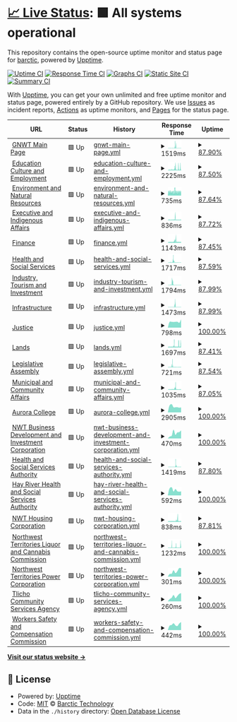 # [📈 Live Status](https://barctic.github.io/gnwt-monitor): <!--live status--> **🟩 All systems operational**

This repository contains the open-source uptime monitor and status page for [barctic](https://barctic.com), powered by [Upptime](https://github.com/upptime/upptime).

[![Uptime CI](https://github.com/barctic/gnwt-monitor/workflows/Uptime%20CI/badge.svg)](https://github.com/barctic/gnwt-monitor/actions?query=workflow%3A%22Uptime+CI%22)
[![Response Time CI](https://github.com/barctic/gnwt-monitor/workflows/Response%20Time%20CI/badge.svg)](https://github.com/barctic/gnwt-monitor/actions?query=workflow%3A%22Response+Time+CI%22)
[![Graphs CI](https://github.com/barctic/gnwt-monitor/workflows/Graphs%20CI/badge.svg)](https://github.com/barctic/gnwt-monitor/actions?query=workflow%3A%22Graphs+CI%22)
[![Static Site CI](https://github.com/barctic/gnwt-monitor/workflows/Static%20Site%20CI/badge.svg)](https://github.com/barctic/gnwt-monitor/actions?query=workflow%3A%22Static+Site+CI%22)
[![Summary CI](https://github.com/barctic/gnwt-monitor/workflows/Summary%20CI/badge.svg)](https://github.com/barctic/gnwt-monitor/actions?query=workflow%3A%22Summary+CI%22)

With [Upptime](https://upptime.js.org), you can get your own unlimited and free uptime monitor and status page, powered entirely by a GitHub repository. We use [Issues](https://github.com/barctic/gnwt-monitor/issues) as incident reports, [Actions](https://github.com/barctic/gnwt-monitor/actions) as uptime monitors, and [Pages](https://barctic.github.io/gnwt-monitor) for the status page.

<!--start: status pages-->
<!-- This summary is generated by Upptime (https://github.com/upptime/upptime) -->
<!-- Do not edit this manually, your changes will be overwritten -->
<!-- prettier-ignore -->
| URL | Status | History | Response Time | Uptime |
| --- | ------ | ------- | ------------- | ------ |
| <img alt="" src="https://icons.duckduckgo.com/ip3/www.gov.nt.ca.ico" height="13"> [GNWT Main Page](https://www.gov.nt.ca) | 🟩 Up | [gnwt-main-page.yml](https://github.com/Barctic/gnwt-monitor/commits/HEAD/history/gnwt-main-page.yml) | <details><summary><img alt="Response time graph" src="./graphs/gnwt-main-page/response-time-week.png" height="20"> 1519ms</summary><br><a href="https://Barctic.github.io/gnwt-monitor/history/gnwt-main-page"><img alt="Response time 1197" src="https://img.shields.io/endpoint?url=https%3A%2F%2Fraw.githubusercontent.com%2FBarctic%2Fgnwt-monitor%2FHEAD%2Fapi%2Fgnwt-main-page%2Fresponse-time.json"></a><br><a href="https://Barctic.github.io/gnwt-monitor/history/gnwt-main-page"><img alt="24-hour response time 574" src="https://img.shields.io/endpoint?url=https%3A%2F%2Fraw.githubusercontent.com%2FBarctic%2Fgnwt-monitor%2FHEAD%2Fapi%2Fgnwt-main-page%2Fresponse-time-day.json"></a><br><a href="https://Barctic.github.io/gnwt-monitor/history/gnwt-main-page"><img alt="7-day response time 1519" src="https://img.shields.io/endpoint?url=https%3A%2F%2Fraw.githubusercontent.com%2FBarctic%2Fgnwt-monitor%2FHEAD%2Fapi%2Fgnwt-main-page%2Fresponse-time-week.json"></a><br><a href="https://Barctic.github.io/gnwt-monitor/history/gnwt-main-page"><img alt="30-day response time 647" src="https://img.shields.io/endpoint?url=https%3A%2F%2Fraw.githubusercontent.com%2FBarctic%2Fgnwt-monitor%2FHEAD%2Fapi%2Fgnwt-main-page%2Fresponse-time-month.json"></a><br><a href="https://Barctic.github.io/gnwt-monitor/history/gnwt-main-page"><img alt="1-year response time 1184" src="https://img.shields.io/endpoint?url=https%3A%2F%2Fraw.githubusercontent.com%2FBarctic%2Fgnwt-monitor%2FHEAD%2Fapi%2Fgnwt-main-page%2Fresponse-time-year.json"></a></details> | <details><summary><a href="https://Barctic.github.io/gnwt-monitor/history/gnwt-main-page">87.90%</a></summary><a href="https://Barctic.github.io/gnwt-monitor/history/gnwt-main-page"><img alt="All-time uptime 98.80%" src="https://img.shields.io/endpoint?url=https%3A%2F%2Fraw.githubusercontent.com%2FBarctic%2Fgnwt-monitor%2FHEAD%2Fapi%2Fgnwt-main-page%2Fuptime.json"></a><br><a href="https://Barctic.github.io/gnwt-monitor/history/gnwt-main-page"><img alt="24-hour uptime 100.00%" src="https://img.shields.io/endpoint?url=https%3A%2F%2Fraw.githubusercontent.com%2FBarctic%2Fgnwt-monitor%2FHEAD%2Fapi%2Fgnwt-main-page%2Fuptime-day.json"></a><br><a href="https://Barctic.github.io/gnwt-monitor/history/gnwt-main-page"><img alt="7-day uptime 87.90%" src="https://img.shields.io/endpoint?url=https%3A%2F%2Fraw.githubusercontent.com%2FBarctic%2Fgnwt-monitor%2FHEAD%2Fapi%2Fgnwt-main-page%2Fuptime-week.json"></a><br><a href="https://Barctic.github.io/gnwt-monitor/history/gnwt-main-page"><img alt="30-day uptime 96.68%" src="https://img.shields.io/endpoint?url=https%3A%2F%2Fraw.githubusercontent.com%2FBarctic%2Fgnwt-monitor%2FHEAD%2Fapi%2Fgnwt-main-page%2Fuptime-month.json"></a><br><a href="https://Barctic.github.io/gnwt-monitor/history/gnwt-main-page"><img alt="1-year uptime 97.60%" src="https://img.shields.io/endpoint?url=https%3A%2F%2Fraw.githubusercontent.com%2FBarctic%2Fgnwt-monitor%2FHEAD%2Fapi%2Fgnwt-main-page%2Fuptime-year.json"></a></details>
| <img alt="" src="https://icons.duckduckgo.com/ip3/www.ece.gov.nt.ca.ico" height="13"> [Education Culture and Employment](https://www.ece.gov.nt.ca) | 🟩 Up | [education-culture-and-employment.yml](https://github.com/Barctic/gnwt-monitor/commits/HEAD/history/education-culture-and-employment.yml) | <details><summary><img alt="Response time graph" src="./graphs/education-culture-and-employment/response-time-week.png" height="20"> 2225ms</summary><br><a href="https://Barctic.github.io/gnwt-monitor/history/education-culture-and-employment"><img alt="Response time 1334" src="https://img.shields.io/endpoint?url=https%3A%2F%2Fraw.githubusercontent.com%2FBarctic%2Fgnwt-monitor%2FHEAD%2Fapi%2Feducation-culture-and-employment%2Fresponse-time.json"></a><br><a href="https://Barctic.github.io/gnwt-monitor/history/education-culture-and-employment"><img alt="24-hour response time 4172" src="https://img.shields.io/endpoint?url=https%3A%2F%2Fraw.githubusercontent.com%2FBarctic%2Fgnwt-monitor%2FHEAD%2Fapi%2Feducation-culture-and-employment%2Fresponse-time-day.json"></a><br><a href="https://Barctic.github.io/gnwt-monitor/history/education-culture-and-employment"><img alt="7-day response time 2225" src="https://img.shields.io/endpoint?url=https%3A%2F%2Fraw.githubusercontent.com%2FBarctic%2Fgnwt-monitor%2FHEAD%2Fapi%2Feducation-culture-and-employment%2Fresponse-time-week.json"></a><br><a href="https://Barctic.github.io/gnwt-monitor/history/education-culture-and-employment"><img alt="30-day response time 910" src="https://img.shields.io/endpoint?url=https%3A%2F%2Fraw.githubusercontent.com%2FBarctic%2Fgnwt-monitor%2FHEAD%2Fapi%2Feducation-culture-and-employment%2Fresponse-time-month.json"></a><br><a href="https://Barctic.github.io/gnwt-monitor/history/education-culture-and-employment"><img alt="1-year response time 1277" src="https://img.shields.io/endpoint?url=https%3A%2F%2Fraw.githubusercontent.com%2FBarctic%2Fgnwt-monitor%2FHEAD%2Fapi%2Feducation-culture-and-employment%2Fresponse-time-year.json"></a></details> | <details><summary><a href="https://Barctic.github.io/gnwt-monitor/history/education-culture-and-employment">87.50%</a></summary><a href="https://Barctic.github.io/gnwt-monitor/history/education-culture-and-employment"><img alt="All-time uptime 99.43%" src="https://img.shields.io/endpoint?url=https%3A%2F%2Fraw.githubusercontent.com%2FBarctic%2Fgnwt-monitor%2FHEAD%2Fapi%2Feducation-culture-and-employment%2Fuptime.json"></a><br><a href="https://Barctic.github.io/gnwt-monitor/history/education-culture-and-employment"><img alt="24-hour uptime 100.00%" src="https://img.shields.io/endpoint?url=https%3A%2F%2Fraw.githubusercontent.com%2FBarctic%2Fgnwt-monitor%2FHEAD%2Fapi%2Feducation-culture-and-employment%2Fuptime-day.json"></a><br><a href="https://Barctic.github.io/gnwt-monitor/history/education-culture-and-employment"><img alt="7-day uptime 87.50%" src="https://img.shields.io/endpoint?url=https%3A%2F%2Fraw.githubusercontent.com%2FBarctic%2Fgnwt-monitor%2FHEAD%2Fapi%2Feducation-culture-and-employment%2Fuptime-week.json"></a><br><a href="https://Barctic.github.io/gnwt-monitor/history/education-culture-and-employment"><img alt="30-day uptime 96.48%" src="https://img.shields.io/endpoint?url=https%3A%2F%2Fraw.githubusercontent.com%2FBarctic%2Fgnwt-monitor%2FHEAD%2Fapi%2Feducation-culture-and-employment%2Fuptime-month.json"></a><br><a href="https://Barctic.github.io/gnwt-monitor/history/education-culture-and-employment"><img alt="1-year uptime 98.85%" src="https://img.shields.io/endpoint?url=https%3A%2F%2Fraw.githubusercontent.com%2FBarctic%2Fgnwt-monitor%2FHEAD%2Fapi%2Feducation-culture-and-employment%2Fuptime-year.json"></a></details>
| <img alt="" src="https://icons.duckduckgo.com/ip3/www.enr.gov.nt.ca.ico" height="13"> [Environment and Natural Resources](https://www.enr.gov.nt.ca) | 🟩 Up | [environment-and-natural-resources.yml](https://github.com/Barctic/gnwt-monitor/commits/HEAD/history/environment-and-natural-resources.yml) | <details><summary><img alt="Response time graph" src="./graphs/environment-and-natural-resources/response-time-week.png" height="20"> 735ms</summary><br><a href="https://Barctic.github.io/gnwt-monitor/history/environment-and-natural-resources"><img alt="Response time 1157" src="https://img.shields.io/endpoint?url=https%3A%2F%2Fraw.githubusercontent.com%2FBarctic%2Fgnwt-monitor%2FHEAD%2Fapi%2Fenvironment-and-natural-resources%2Fresponse-time.json"></a><br><a href="https://Barctic.github.io/gnwt-monitor/history/environment-and-natural-resources"><img alt="24-hour response time 684" src="https://img.shields.io/endpoint?url=https%3A%2F%2Fraw.githubusercontent.com%2FBarctic%2Fgnwt-monitor%2FHEAD%2Fapi%2Fenvironment-and-natural-resources%2Fresponse-time-day.json"></a><br><a href="https://Barctic.github.io/gnwt-monitor/history/environment-and-natural-resources"><img alt="7-day response time 735" src="https://img.shields.io/endpoint?url=https%3A%2F%2Fraw.githubusercontent.com%2FBarctic%2Fgnwt-monitor%2FHEAD%2Fapi%2Fenvironment-and-natural-resources%2Fresponse-time-week.json"></a><br><a href="https://Barctic.github.io/gnwt-monitor/history/environment-and-natural-resources"><img alt="30-day response time 702" src="https://img.shields.io/endpoint?url=https%3A%2F%2Fraw.githubusercontent.com%2FBarctic%2Fgnwt-monitor%2FHEAD%2Fapi%2Fenvironment-and-natural-resources%2Fresponse-time-month.json"></a><br><a href="https://Barctic.github.io/gnwt-monitor/history/environment-and-natural-resources"><img alt="1-year response time 1130" src="https://img.shields.io/endpoint?url=https%3A%2F%2Fraw.githubusercontent.com%2FBarctic%2Fgnwt-monitor%2FHEAD%2Fapi%2Fenvironment-and-natural-resources%2Fresponse-time-year.json"></a></details> | <details><summary><a href="https://Barctic.github.io/gnwt-monitor/history/environment-and-natural-resources">87.64%</a></summary><a href="https://Barctic.github.io/gnwt-monitor/history/environment-and-natural-resources"><img alt="All-time uptime 98.85%" src="https://img.shields.io/endpoint?url=https%3A%2F%2Fraw.githubusercontent.com%2FBarctic%2Fgnwt-monitor%2FHEAD%2Fapi%2Fenvironment-and-natural-resources%2Fuptime.json"></a><br><a href="https://Barctic.github.io/gnwt-monitor/history/environment-and-natural-resources"><img alt="24-hour uptime 100.00%" src="https://img.shields.io/endpoint?url=https%3A%2F%2Fraw.githubusercontent.com%2FBarctic%2Fgnwt-monitor%2FHEAD%2Fapi%2Fenvironment-and-natural-resources%2Fuptime-day.json"></a><br><a href="https://Barctic.github.io/gnwt-monitor/history/environment-and-natural-resources"><img alt="7-day uptime 87.64%" src="https://img.shields.io/endpoint?url=https%3A%2F%2Fraw.githubusercontent.com%2FBarctic%2Fgnwt-monitor%2FHEAD%2Fapi%2Fenvironment-and-natural-resources%2Fuptime-week.json"></a><br><a href="https://Barctic.github.io/gnwt-monitor/history/environment-and-natural-resources"><img alt="30-day uptime 96.05%" src="https://img.shields.io/endpoint?url=https%3A%2F%2Fraw.githubusercontent.com%2FBarctic%2Fgnwt-monitor%2FHEAD%2Fapi%2Fenvironment-and-natural-resources%2Fuptime-month.json"></a><br><a href="https://Barctic.github.io/gnwt-monitor/history/environment-and-natural-resources"><img alt="1-year uptime 97.69%" src="https://img.shields.io/endpoint?url=https%3A%2F%2Fraw.githubusercontent.com%2FBarctic%2Fgnwt-monitor%2FHEAD%2Fapi%2Fenvironment-and-natural-resources%2Fuptime-year.json"></a></details>
| <img alt="" src="https://icons.duckduckgo.com/ip3/www.eia.gov.nt.ca.ico" height="13"> [Executive and Indigenous Affairs](https://www.eia.gov.nt.ca) | 🟩 Up | [executive-and-indigenous-affairs.yml](https://github.com/Barctic/gnwt-monitor/commits/HEAD/history/executive-and-indigenous-affairs.yml) | <details><summary><img alt="Response time graph" src="./graphs/executive-and-indigenous-affairs/response-time-week.png" height="20"> 836ms</summary><br><a href="https://Barctic.github.io/gnwt-monitor/history/executive-and-indigenous-affairs"><img alt="Response time 1232" src="https://img.shields.io/endpoint?url=https%3A%2F%2Fraw.githubusercontent.com%2FBarctic%2Fgnwt-monitor%2FHEAD%2Fapi%2Fexecutive-and-indigenous-affairs%2Fresponse-time.json"></a><br><a href="https://Barctic.github.io/gnwt-monitor/history/executive-and-indigenous-affairs"><img alt="24-hour response time 521" src="https://img.shields.io/endpoint?url=https%3A%2F%2Fraw.githubusercontent.com%2FBarctic%2Fgnwt-monitor%2FHEAD%2Fapi%2Fexecutive-and-indigenous-affairs%2Fresponse-time-day.json"></a><br><a href="https://Barctic.github.io/gnwt-monitor/history/executive-and-indigenous-affairs"><img alt="7-day response time 836" src="https://img.shields.io/endpoint?url=https%3A%2F%2Fraw.githubusercontent.com%2FBarctic%2Fgnwt-monitor%2FHEAD%2Fapi%2Fexecutive-and-indigenous-affairs%2Fresponse-time-week.json"></a><br><a href="https://Barctic.github.io/gnwt-monitor/history/executive-and-indigenous-affairs"><img alt="30-day response time 595" src="https://img.shields.io/endpoint?url=https%3A%2F%2Fraw.githubusercontent.com%2FBarctic%2Fgnwt-monitor%2FHEAD%2Fapi%2Fexecutive-and-indigenous-affairs%2Fresponse-time-month.json"></a><br><a href="https://Barctic.github.io/gnwt-monitor/history/executive-and-indigenous-affairs"><img alt="1-year response time 1133" src="https://img.shields.io/endpoint?url=https%3A%2F%2Fraw.githubusercontent.com%2FBarctic%2Fgnwt-monitor%2FHEAD%2Fapi%2Fexecutive-and-indigenous-affairs%2Fresponse-time-year.json"></a></details> | <details><summary><a href="https://Barctic.github.io/gnwt-monitor/history/executive-and-indigenous-affairs">87.72%</a></summary><a href="https://Barctic.github.io/gnwt-monitor/history/executive-and-indigenous-affairs"><img alt="All-time uptime 98.81%" src="https://img.shields.io/endpoint?url=https%3A%2F%2Fraw.githubusercontent.com%2FBarctic%2Fgnwt-monitor%2FHEAD%2Fapi%2Fexecutive-and-indigenous-affairs%2Fuptime.json"></a><br><a href="https://Barctic.github.io/gnwt-monitor/history/executive-and-indigenous-affairs"><img alt="24-hour uptime 98.51%" src="https://img.shields.io/endpoint?url=https%3A%2F%2Fraw.githubusercontent.com%2FBarctic%2Fgnwt-monitor%2FHEAD%2Fapi%2Fexecutive-and-indigenous-affairs%2Fuptime-day.json"></a><br><a href="https://Barctic.github.io/gnwt-monitor/history/executive-and-indigenous-affairs"><img alt="7-day uptime 87.72%" src="https://img.shields.io/endpoint?url=https%3A%2F%2Fraw.githubusercontent.com%2FBarctic%2Fgnwt-monitor%2FHEAD%2Fapi%2Fexecutive-and-indigenous-affairs%2Fuptime-week.json"></a><br><a href="https://Barctic.github.io/gnwt-monitor/history/executive-and-indigenous-affairs"><img alt="30-day uptime 96.43%" src="https://img.shields.io/endpoint?url=https%3A%2F%2Fraw.githubusercontent.com%2FBarctic%2Fgnwt-monitor%2FHEAD%2Fapi%2Fexecutive-and-indigenous-affairs%2Fuptime-month.json"></a><br><a href="https://Barctic.github.io/gnwt-monitor/history/executive-and-indigenous-affairs"><img alt="1-year uptime 97.62%" src="https://img.shields.io/endpoint?url=https%3A%2F%2Fraw.githubusercontent.com%2FBarctic%2Fgnwt-monitor%2FHEAD%2Fapi%2Fexecutive-and-indigenous-affairs%2Fuptime-year.json"></a></details>
| <img alt="" src="https://icons.duckduckgo.com/ip3/www.fin.gov.nt.ca.ico" height="13"> [Finance](https://www.fin.gov.nt.ca) | 🟩 Up | [finance.yml](https://github.com/Barctic/gnwt-monitor/commits/HEAD/history/finance.yml) | <details><summary><img alt="Response time graph" src="./graphs/finance/response-time-week.png" height="20"> 1143ms</summary><br><a href="https://Barctic.github.io/gnwt-monitor/history/finance"><img alt="Response time 1324" src="https://img.shields.io/endpoint?url=https%3A%2F%2Fraw.githubusercontent.com%2FBarctic%2Fgnwt-monitor%2FHEAD%2Fapi%2Ffinance%2Fresponse-time.json"></a><br><a href="https://Barctic.github.io/gnwt-monitor/history/finance"><img alt="24-hour response time 1109" src="https://img.shields.io/endpoint?url=https%3A%2F%2Fraw.githubusercontent.com%2FBarctic%2Fgnwt-monitor%2FHEAD%2Fapi%2Ffinance%2Fresponse-time-day.json"></a><br><a href="https://Barctic.github.io/gnwt-monitor/history/finance"><img alt="7-day response time 1143" src="https://img.shields.io/endpoint?url=https%3A%2F%2Fraw.githubusercontent.com%2FBarctic%2Fgnwt-monitor%2FHEAD%2Fapi%2Ffinance%2Fresponse-time-week.json"></a><br><a href="https://Barctic.github.io/gnwt-monitor/history/finance"><img alt="30-day response time 813" src="https://img.shields.io/endpoint?url=https%3A%2F%2Fraw.githubusercontent.com%2FBarctic%2Fgnwt-monitor%2FHEAD%2Fapi%2Ffinance%2Fresponse-time-month.json"></a><br><a href="https://Barctic.github.io/gnwt-monitor/history/finance"><img alt="1-year response time 1285" src="https://img.shields.io/endpoint?url=https%3A%2F%2Fraw.githubusercontent.com%2FBarctic%2Fgnwt-monitor%2FHEAD%2Fapi%2Ffinance%2Fresponse-time-year.json"></a></details> | <details><summary><a href="https://Barctic.github.io/gnwt-monitor/history/finance">87.45%</a></summary><a href="https://Barctic.github.io/gnwt-monitor/history/finance"><img alt="All-time uptime 99.38%" src="https://img.shields.io/endpoint?url=https%3A%2F%2Fraw.githubusercontent.com%2FBarctic%2Fgnwt-monitor%2FHEAD%2Fapi%2Ffinance%2Fuptime.json"></a><br><a href="https://Barctic.github.io/gnwt-monitor/history/finance"><img alt="24-hour uptime 100.00%" src="https://img.shields.io/endpoint?url=https%3A%2F%2Fraw.githubusercontent.com%2FBarctic%2Fgnwt-monitor%2FHEAD%2Fapi%2Ffinance%2Fuptime-day.json"></a><br><a href="https://Barctic.github.io/gnwt-monitor/history/finance"><img alt="7-day uptime 87.45%" src="https://img.shields.io/endpoint?url=https%3A%2F%2Fraw.githubusercontent.com%2FBarctic%2Fgnwt-monitor%2FHEAD%2Fapi%2Ffinance%2Fuptime-week.json"></a><br><a href="https://Barctic.github.io/gnwt-monitor/history/finance"><img alt="30-day uptime 96.27%" src="https://img.shields.io/endpoint?url=https%3A%2F%2Fraw.githubusercontent.com%2FBarctic%2Fgnwt-monitor%2FHEAD%2Fapi%2Ffinance%2Fuptime-month.json"></a><br><a href="https://Barctic.github.io/gnwt-monitor/history/finance"><img alt="1-year uptime 98.75%" src="https://img.shields.io/endpoint?url=https%3A%2F%2Fraw.githubusercontent.com%2FBarctic%2Fgnwt-monitor%2FHEAD%2Fapi%2Ffinance%2Fuptime-year.json"></a></details>
| <img alt="" src="https://icons.duckduckgo.com/ip3/www.hss.gov.nt.ca.ico" height="13"> [Health and Social Services](https://www.hss.gov.nt.ca) | 🟩 Up | [health-and-social-services.yml](https://github.com/Barctic/gnwt-monitor/commits/HEAD/history/health-and-social-services.yml) | <details><summary><img alt="Response time graph" src="./graphs/health-and-social-services/response-time-week.png" height="20"> 1717ms</summary><br><a href="https://Barctic.github.io/gnwt-monitor/history/health-and-social-services"><img alt="Response time 1164" src="https://img.shields.io/endpoint?url=https%3A%2F%2Fraw.githubusercontent.com%2FBarctic%2Fgnwt-monitor%2FHEAD%2Fapi%2Fhealth-and-social-services%2Fresponse-time.json"></a><br><a href="https://Barctic.github.io/gnwt-monitor/history/health-and-social-services"><img alt="24-hour response time 573" src="https://img.shields.io/endpoint?url=https%3A%2F%2Fraw.githubusercontent.com%2FBarctic%2Fgnwt-monitor%2FHEAD%2Fapi%2Fhealth-and-social-services%2Fresponse-time-day.json"></a><br><a href="https://Barctic.github.io/gnwt-monitor/history/health-and-social-services"><img alt="7-day response time 1717" src="https://img.shields.io/endpoint?url=https%3A%2F%2Fraw.githubusercontent.com%2FBarctic%2Fgnwt-monitor%2FHEAD%2Fapi%2Fhealth-and-social-services%2Fresponse-time-week.json"></a><br><a href="https://Barctic.github.io/gnwt-monitor/history/health-and-social-services"><img alt="30-day response time 753" src="https://img.shields.io/endpoint?url=https%3A%2F%2Fraw.githubusercontent.com%2FBarctic%2Fgnwt-monitor%2FHEAD%2Fapi%2Fhealth-and-social-services%2Fresponse-time-month.json"></a><br><a href="https://Barctic.github.io/gnwt-monitor/history/health-and-social-services"><img alt="1-year response time 1137" src="https://img.shields.io/endpoint?url=https%3A%2F%2Fraw.githubusercontent.com%2FBarctic%2Fgnwt-monitor%2FHEAD%2Fapi%2Fhealth-and-social-services%2Fresponse-time-year.json"></a></details> | <details><summary><a href="https://Barctic.github.io/gnwt-monitor/history/health-and-social-services">87.59%</a></summary><a href="https://Barctic.github.io/gnwt-monitor/history/health-and-social-services"><img alt="All-time uptime 98.74%" src="https://img.shields.io/endpoint?url=https%3A%2F%2Fraw.githubusercontent.com%2FBarctic%2Fgnwt-monitor%2FHEAD%2Fapi%2Fhealth-and-social-services%2Fuptime.json"></a><br><a href="https://Barctic.github.io/gnwt-monitor/history/health-and-social-services"><img alt="24-hour uptime 100.00%" src="https://img.shields.io/endpoint?url=https%3A%2F%2Fraw.githubusercontent.com%2FBarctic%2Fgnwt-monitor%2FHEAD%2Fapi%2Fhealth-and-social-services%2Fuptime-day.json"></a><br><a href="https://Barctic.github.io/gnwt-monitor/history/health-and-social-services"><img alt="7-day uptime 87.59%" src="https://img.shields.io/endpoint?url=https%3A%2F%2Fraw.githubusercontent.com%2FBarctic%2Fgnwt-monitor%2FHEAD%2Fapi%2Fhealth-and-social-services%2Fuptime-week.json"></a><br><a href="https://Barctic.github.io/gnwt-monitor/history/health-and-social-services"><img alt="30-day uptime 96.46%" src="https://img.shields.io/endpoint?url=https%3A%2F%2Fraw.githubusercontent.com%2FBarctic%2Fgnwt-monitor%2FHEAD%2Fapi%2Fhealth-and-social-services%2Fuptime-month.json"></a><br><a href="https://Barctic.github.io/gnwt-monitor/history/health-and-social-services"><img alt="1-year uptime 97.48%" src="https://img.shields.io/endpoint?url=https%3A%2F%2Fraw.githubusercontent.com%2FBarctic%2Fgnwt-monitor%2FHEAD%2Fapi%2Fhealth-and-social-services%2Fuptime-year.json"></a></details>
| <img alt="" src="https://icons.duckduckgo.com/ip3/www.iti.gov.nt.ca.ico" height="13"> [Industry, Tourism and Investment](https://www.iti.gov.nt.ca) | 🟩 Up | [industry-tourism-and-investment.yml](https://github.com/Barctic/gnwt-monitor/commits/HEAD/history/industry-tourism-and-investment.yml) | <details><summary><img alt="Response time graph" src="./graphs/industry-tourism-and-investment/response-time-week.png" height="20"> 1794ms</summary><br><a href="https://Barctic.github.io/gnwt-monitor/history/industry-tourism-and-investment"><img alt="Response time 1217" src="https://img.shields.io/endpoint?url=https%3A%2F%2Fraw.githubusercontent.com%2FBarctic%2Fgnwt-monitor%2FHEAD%2Fapi%2Findustry-tourism-and-investment%2Fresponse-time.json"></a><br><a href="https://Barctic.github.io/gnwt-monitor/history/industry-tourism-and-investment"><img alt="24-hour response time 575" src="https://img.shields.io/endpoint?url=https%3A%2F%2Fraw.githubusercontent.com%2FBarctic%2Fgnwt-monitor%2FHEAD%2Fapi%2Findustry-tourism-and-investment%2Fresponse-time-day.json"></a><br><a href="https://Barctic.github.io/gnwt-monitor/history/industry-tourism-and-investment"><img alt="7-day response time 1794" src="https://img.shields.io/endpoint?url=https%3A%2F%2Fraw.githubusercontent.com%2FBarctic%2Fgnwt-monitor%2FHEAD%2Fapi%2Findustry-tourism-and-investment%2Fresponse-time-week.json"></a><br><a href="https://Barctic.github.io/gnwt-monitor/history/industry-tourism-and-investment"><img alt="30-day response time 793" src="https://img.shields.io/endpoint?url=https%3A%2F%2Fraw.githubusercontent.com%2FBarctic%2Fgnwt-monitor%2FHEAD%2Fapi%2Findustry-tourism-and-investment%2Fresponse-time-month.json"></a><br><a href="https://Barctic.github.io/gnwt-monitor/history/industry-tourism-and-investment"><img alt="1-year response time 1166" src="https://img.shields.io/endpoint?url=https%3A%2F%2Fraw.githubusercontent.com%2FBarctic%2Fgnwt-monitor%2FHEAD%2Fapi%2Findustry-tourism-and-investment%2Fresponse-time-year.json"></a></details> | <details><summary><a href="https://Barctic.github.io/gnwt-monitor/history/industry-tourism-and-investment">87.99%</a></summary><a href="https://Barctic.github.io/gnwt-monitor/history/industry-tourism-and-investment"><img alt="All-time uptime 98.84%" src="https://img.shields.io/endpoint?url=https%3A%2F%2Fraw.githubusercontent.com%2FBarctic%2Fgnwt-monitor%2FHEAD%2Fapi%2Findustry-tourism-and-investment%2Fuptime.json"></a><br><a href="https://Barctic.github.io/gnwt-monitor/history/industry-tourism-and-investment"><img alt="24-hour uptime 100.00%" src="https://img.shields.io/endpoint?url=https%3A%2F%2Fraw.githubusercontent.com%2FBarctic%2Fgnwt-monitor%2FHEAD%2Fapi%2Findustry-tourism-and-investment%2Fuptime-day.json"></a><br><a href="https://Barctic.github.io/gnwt-monitor/history/industry-tourism-and-investment"><img alt="7-day uptime 87.99%" src="https://img.shields.io/endpoint?url=https%3A%2F%2Fraw.githubusercontent.com%2FBarctic%2Fgnwt-monitor%2FHEAD%2Fapi%2Findustry-tourism-and-investment%2Fuptime-week.json"></a><br><a href="https://Barctic.github.io/gnwt-monitor/history/industry-tourism-and-investment"><img alt="30-day uptime 96.76%" src="https://img.shields.io/endpoint?url=https%3A%2F%2Fraw.githubusercontent.com%2FBarctic%2Fgnwt-monitor%2FHEAD%2Fapi%2Findustry-tourism-and-investment%2Fuptime-month.json"></a><br><a href="https://Barctic.github.io/gnwt-monitor/history/industry-tourism-and-investment"><img alt="1-year uptime 97.67%" src="https://img.shields.io/endpoint?url=https%3A%2F%2Fraw.githubusercontent.com%2FBarctic%2Fgnwt-monitor%2FHEAD%2Fapi%2Findustry-tourism-and-investment%2Fuptime-year.json"></a></details>
| <img alt="" src="https://icons.duckduckgo.com/ip3/www.inf.gov.nt.ca.ico" height="13"> [Infrastructure](https://www.inf.gov.nt.ca) | 🟩 Up | [infrastructure.yml](https://github.com/Barctic/gnwt-monitor/commits/HEAD/history/infrastructure.yml) | <details><summary><img alt="Response time graph" src="./graphs/infrastructure/response-time-week.png" height="20"> 1473ms</summary><br><a href="https://Barctic.github.io/gnwt-monitor/history/infrastructure"><img alt="Response time 1002" src="https://img.shields.io/endpoint?url=https%3A%2F%2Fraw.githubusercontent.com%2FBarctic%2Fgnwt-monitor%2FHEAD%2Fapi%2Finfrastructure%2Fresponse-time.json"></a><br><a href="https://Barctic.github.io/gnwt-monitor/history/infrastructure"><img alt="24-hour response time 611" src="https://img.shields.io/endpoint?url=https%3A%2F%2Fraw.githubusercontent.com%2FBarctic%2Fgnwt-monitor%2FHEAD%2Fapi%2Finfrastructure%2Fresponse-time-day.json"></a><br><a href="https://Barctic.github.io/gnwt-monitor/history/infrastructure"><img alt="7-day response time 1473" src="https://img.shields.io/endpoint?url=https%3A%2F%2Fraw.githubusercontent.com%2FBarctic%2Fgnwt-monitor%2FHEAD%2Fapi%2Finfrastructure%2Fresponse-time-week.json"></a><br><a href="https://Barctic.github.io/gnwt-monitor/history/infrastructure"><img alt="30-day response time 723" src="https://img.shields.io/endpoint?url=https%3A%2F%2Fraw.githubusercontent.com%2FBarctic%2Fgnwt-monitor%2FHEAD%2Fapi%2Finfrastructure%2Fresponse-time-month.json"></a><br><a href="https://Barctic.github.io/gnwt-monitor/history/infrastructure"><img alt="1-year response time 958" src="https://img.shields.io/endpoint?url=https%3A%2F%2Fraw.githubusercontent.com%2FBarctic%2Fgnwt-monitor%2FHEAD%2Fapi%2Finfrastructure%2Fresponse-time-year.json"></a></details> | <details><summary><a href="https://Barctic.github.io/gnwt-monitor/history/infrastructure">87.99%</a></summary><a href="https://Barctic.github.io/gnwt-monitor/history/infrastructure"><img alt="All-time uptime 99.37%" src="https://img.shields.io/endpoint?url=https%3A%2F%2Fraw.githubusercontent.com%2FBarctic%2Fgnwt-monitor%2FHEAD%2Fapi%2Finfrastructure%2Fuptime.json"></a><br><a href="https://Barctic.github.io/gnwt-monitor/history/infrastructure"><img alt="24-hour uptime 100.00%" src="https://img.shields.io/endpoint?url=https%3A%2F%2Fraw.githubusercontent.com%2FBarctic%2Fgnwt-monitor%2FHEAD%2Fapi%2Finfrastructure%2Fuptime-day.json"></a><br><a href="https://Barctic.github.io/gnwt-monitor/history/infrastructure"><img alt="7-day uptime 87.99%" src="https://img.shields.io/endpoint?url=https%3A%2F%2Fraw.githubusercontent.com%2FBarctic%2Fgnwt-monitor%2FHEAD%2Fapi%2Finfrastructure%2Fuptime-week.json"></a><br><a href="https://Barctic.github.io/gnwt-monitor/history/infrastructure"><img alt="30-day uptime 96.68%" src="https://img.shields.io/endpoint?url=https%3A%2F%2Fraw.githubusercontent.com%2FBarctic%2Fgnwt-monitor%2FHEAD%2Fapi%2Finfrastructure%2Fuptime-month.json"></a><br><a href="https://Barctic.github.io/gnwt-monitor/history/infrastructure"><img alt="1-year uptime 98.74%" src="https://img.shields.io/endpoint?url=https%3A%2F%2Fraw.githubusercontent.com%2FBarctic%2Fgnwt-monitor%2FHEAD%2Fapi%2Finfrastructure%2Fuptime-year.json"></a></details>
| <img alt="" src="https://icons.duckduckgo.com/ip3/www.justice.gov.nt.ca.ico" height="13"> [Justice](https://www.justice.gov.nt.ca) | 🟩 Up | [justice.yml](https://github.com/Barctic/gnwt-monitor/commits/HEAD/history/justice.yml) | <details><summary><img alt="Response time graph" src="./graphs/justice/response-time-week.png" height="20"> 798ms</summary><br><a href="https://Barctic.github.io/gnwt-monitor/history/justice"><img alt="Response time 999" src="https://img.shields.io/endpoint?url=https%3A%2F%2Fraw.githubusercontent.com%2FBarctic%2Fgnwt-monitor%2FHEAD%2Fapi%2Fjustice%2Fresponse-time.json"></a><br><a href="https://Barctic.github.io/gnwt-monitor/history/justice"><img alt="24-hour response time 1099" src="https://img.shields.io/endpoint?url=https%3A%2F%2Fraw.githubusercontent.com%2FBarctic%2Fgnwt-monitor%2FHEAD%2Fapi%2Fjustice%2Fresponse-time-day.json"></a><br><a href="https://Barctic.github.io/gnwt-monitor/history/justice"><img alt="7-day response time 798" src="https://img.shields.io/endpoint?url=https%3A%2F%2Fraw.githubusercontent.com%2FBarctic%2Fgnwt-monitor%2FHEAD%2Fapi%2Fjustice%2Fresponse-time-week.json"></a><br><a href="https://Barctic.github.io/gnwt-monitor/history/justice"><img alt="30-day response time 1108" src="https://img.shields.io/endpoint?url=https%3A%2F%2Fraw.githubusercontent.com%2FBarctic%2Fgnwt-monitor%2FHEAD%2Fapi%2Fjustice%2Fresponse-time-month.json"></a><br><a href="https://Barctic.github.io/gnwt-monitor/history/justice"><img alt="1-year response time 955" src="https://img.shields.io/endpoint?url=https%3A%2F%2Fraw.githubusercontent.com%2FBarctic%2Fgnwt-monitor%2FHEAD%2Fapi%2Fjustice%2Fresponse-time-year.json"></a></details> | <details><summary><a href="https://Barctic.github.io/gnwt-monitor/history/justice">100.00%</a></summary><a href="https://Barctic.github.io/gnwt-monitor/history/justice"><img alt="All-time uptime 99.84%" src="https://img.shields.io/endpoint?url=https%3A%2F%2Fraw.githubusercontent.com%2FBarctic%2Fgnwt-monitor%2FHEAD%2Fapi%2Fjustice%2Fuptime.json"></a><br><a href="https://Barctic.github.io/gnwt-monitor/history/justice"><img alt="24-hour uptime 100.00%" src="https://img.shields.io/endpoint?url=https%3A%2F%2Fraw.githubusercontent.com%2FBarctic%2Fgnwt-monitor%2FHEAD%2Fapi%2Fjustice%2Fuptime-day.json"></a><br><a href="https://Barctic.github.io/gnwt-monitor/history/justice"><img alt="7-day uptime 100.00%" src="https://img.shields.io/endpoint?url=https%3A%2F%2Fraw.githubusercontent.com%2FBarctic%2Fgnwt-monitor%2FHEAD%2Fapi%2Fjustice%2Fuptime-week.json"></a><br><a href="https://Barctic.github.io/gnwt-monitor/history/justice"><img alt="30-day uptime 100.00%" src="https://img.shields.io/endpoint?url=https%3A%2F%2Fraw.githubusercontent.com%2FBarctic%2Fgnwt-monitor%2FHEAD%2Fapi%2Fjustice%2Fuptime-month.json"></a><br><a href="https://Barctic.github.io/gnwt-monitor/history/justice"><img alt="1-year uptime 99.80%" src="https://img.shields.io/endpoint?url=https%3A%2F%2Fraw.githubusercontent.com%2FBarctic%2Fgnwt-monitor%2FHEAD%2Fapi%2Fjustice%2Fuptime-year.json"></a></details>
| <img alt="" src="https://icons.duckduckgo.com/ip3/www.lands.gov.nt.ca.ico" height="13"> [Lands](https://www.lands.gov.nt.ca) | 🟩 Up | [lands.yml](https://github.com/Barctic/gnwt-monitor/commits/HEAD/history/lands.yml) | <details><summary><img alt="Response time graph" src="./graphs/lands/response-time-week.png" height="20"> 1697ms</summary><br><a href="https://Barctic.github.io/gnwt-monitor/history/lands"><img alt="Response time 1227" src="https://img.shields.io/endpoint?url=https%3A%2F%2Fraw.githubusercontent.com%2FBarctic%2Fgnwt-monitor%2FHEAD%2Fapi%2Flands%2Fresponse-time.json"></a><br><a href="https://Barctic.github.io/gnwt-monitor/history/lands"><img alt="24-hour response time 2698" src="https://img.shields.io/endpoint?url=https%3A%2F%2Fraw.githubusercontent.com%2FBarctic%2Fgnwt-monitor%2FHEAD%2Fapi%2Flands%2Fresponse-time-day.json"></a><br><a href="https://Barctic.github.io/gnwt-monitor/history/lands"><img alt="7-day response time 1697" src="https://img.shields.io/endpoint?url=https%3A%2F%2Fraw.githubusercontent.com%2FBarctic%2Fgnwt-monitor%2FHEAD%2Fapi%2Flands%2Fresponse-time-week.json"></a><br><a href="https://Barctic.github.io/gnwt-monitor/history/lands"><img alt="30-day response time 1164" src="https://img.shields.io/endpoint?url=https%3A%2F%2Fraw.githubusercontent.com%2FBarctic%2Fgnwt-monitor%2FHEAD%2Fapi%2Flands%2Fresponse-time-month.json"></a><br><a href="https://Barctic.github.io/gnwt-monitor/history/lands"><img alt="1-year response time 1218" src="https://img.shields.io/endpoint?url=https%3A%2F%2Fraw.githubusercontent.com%2FBarctic%2Fgnwt-monitor%2FHEAD%2Fapi%2Flands%2Fresponse-time-year.json"></a></details> | <details><summary><a href="https://Barctic.github.io/gnwt-monitor/history/lands">87.41%</a></summary><a href="https://Barctic.github.io/gnwt-monitor/history/lands"><img alt="All-time uptime 98.83%" src="https://img.shields.io/endpoint?url=https%3A%2F%2Fraw.githubusercontent.com%2FBarctic%2Fgnwt-monitor%2FHEAD%2Fapi%2Flands%2Fuptime.json"></a><br><a href="https://Barctic.github.io/gnwt-monitor/history/lands"><img alt="24-hour uptime 99.39%" src="https://img.shields.io/endpoint?url=https%3A%2F%2Fraw.githubusercontent.com%2FBarctic%2Fgnwt-monitor%2FHEAD%2Fapi%2Flands%2Fuptime-day.json"></a><br><a href="https://Barctic.github.io/gnwt-monitor/history/lands"><img alt="7-day uptime 87.41%" src="https://img.shields.io/endpoint?url=https%3A%2F%2Fraw.githubusercontent.com%2FBarctic%2Fgnwt-monitor%2FHEAD%2Fapi%2Flands%2Fuptime-week.json"></a><br><a href="https://Barctic.github.io/gnwt-monitor/history/lands"><img alt="30-day uptime 95.64%" src="https://img.shields.io/endpoint?url=https%3A%2F%2Fraw.githubusercontent.com%2FBarctic%2Fgnwt-monitor%2FHEAD%2Fapi%2Flands%2Fuptime-month.json"></a><br><a href="https://Barctic.github.io/gnwt-monitor/history/lands"><img alt="1-year uptime 97.65%" src="https://img.shields.io/endpoint?url=https%3A%2F%2Fraw.githubusercontent.com%2FBarctic%2Fgnwt-monitor%2FHEAD%2Fapi%2Flands%2Fuptime-year.json"></a></details>
| <img alt="" src="https://icons.duckduckgo.com/ip3/www.ntassembly.ca.ico" height="13"> [Legislative Assembly](https://www.ntassembly.ca) | 🟩 Up | [legislative-assembly.yml](https://github.com/Barctic/gnwt-monitor/commits/HEAD/history/legislative-assembly.yml) | <details><summary><img alt="Response time graph" src="./graphs/legislative-assembly/response-time-week.png" height="20"> 721ms</summary><br><a href="https://Barctic.github.io/gnwt-monitor/history/legislative-assembly"><img alt="Response time 693" src="https://img.shields.io/endpoint?url=https%3A%2F%2Fraw.githubusercontent.com%2FBarctic%2Fgnwt-monitor%2FHEAD%2Fapi%2Flegislative-assembly%2Fresponse-time.json"></a><br><a href="https://Barctic.github.io/gnwt-monitor/history/legislative-assembly"><img alt="24-hour response time 365" src="https://img.shields.io/endpoint?url=https%3A%2F%2Fraw.githubusercontent.com%2FBarctic%2Fgnwt-monitor%2FHEAD%2Fapi%2Flegislative-assembly%2Fresponse-time-day.json"></a><br><a href="https://Barctic.github.io/gnwt-monitor/history/legislative-assembly"><img alt="7-day response time 721" src="https://img.shields.io/endpoint?url=https%3A%2F%2Fraw.githubusercontent.com%2FBarctic%2Fgnwt-monitor%2FHEAD%2Fapi%2Flegislative-assembly%2Fresponse-time-week.json"></a><br><a href="https://Barctic.github.io/gnwt-monitor/history/legislative-assembly"><img alt="30-day response time 424" src="https://img.shields.io/endpoint?url=https%3A%2F%2Fraw.githubusercontent.com%2FBarctic%2Fgnwt-monitor%2FHEAD%2Fapi%2Flegislative-assembly%2Fresponse-time-month.json"></a><br><a href="https://Barctic.github.io/gnwt-monitor/history/legislative-assembly"><img alt="1-year response time 704" src="https://img.shields.io/endpoint?url=https%3A%2F%2Fraw.githubusercontent.com%2FBarctic%2Fgnwt-monitor%2FHEAD%2Fapi%2Flegislative-assembly%2Fresponse-time-year.json"></a></details> | <details><summary><a href="https://Barctic.github.io/gnwt-monitor/history/legislative-assembly">87.54%</a></summary><a href="https://Barctic.github.io/gnwt-monitor/history/legislative-assembly"><img alt="All-time uptime 99.21%" src="https://img.shields.io/endpoint?url=https%3A%2F%2Fraw.githubusercontent.com%2FBarctic%2Fgnwt-monitor%2FHEAD%2Fapi%2Flegislative-assembly%2Fuptime.json"></a><br><a href="https://Barctic.github.io/gnwt-monitor/history/legislative-assembly"><img alt="24-hour uptime 100.00%" src="https://img.shields.io/endpoint?url=https%3A%2F%2Fraw.githubusercontent.com%2FBarctic%2Fgnwt-monitor%2FHEAD%2Fapi%2Flegislative-assembly%2Fuptime-day.json"></a><br><a href="https://Barctic.github.io/gnwt-monitor/history/legislative-assembly"><img alt="7-day uptime 87.54%" src="https://img.shields.io/endpoint?url=https%3A%2F%2Fraw.githubusercontent.com%2FBarctic%2Fgnwt-monitor%2FHEAD%2Fapi%2Flegislative-assembly%2Fuptime-week.json"></a><br><a href="https://Barctic.github.io/gnwt-monitor/history/legislative-assembly"><img alt="30-day uptime 96.64%" src="https://img.shields.io/endpoint?url=https%3A%2F%2Fraw.githubusercontent.com%2FBarctic%2Fgnwt-monitor%2FHEAD%2Fapi%2Flegislative-assembly%2Fuptime-month.json"></a><br><a href="https://Barctic.github.io/gnwt-monitor/history/legislative-assembly"><img alt="1-year uptime 98.42%" src="https://img.shields.io/endpoint?url=https%3A%2F%2Fraw.githubusercontent.com%2FBarctic%2Fgnwt-monitor%2FHEAD%2Fapi%2Flegislative-assembly%2Fuptime-year.json"></a></details>
| <img alt="" src="https://icons.duckduckgo.com/ip3/www.maca.gov.nt.ca.ico" height="13"> [Municipal and Community Affairs](https://www.maca.gov.nt.ca) | 🟩 Up | [municipal-and-community-affairs.yml](https://github.com/Barctic/gnwt-monitor/commits/HEAD/history/municipal-and-community-affairs.yml) | <details><summary><img alt="Response time graph" src="./graphs/municipal-and-community-affairs/response-time-week.png" height="20"> 1035ms</summary><br><a href="https://Barctic.github.io/gnwt-monitor/history/municipal-and-community-affairs"><img alt="Response time 1105" src="https://img.shields.io/endpoint?url=https%3A%2F%2Fraw.githubusercontent.com%2FBarctic%2Fgnwt-monitor%2FHEAD%2Fapi%2Fmunicipal-and-community-affairs%2Fresponse-time.json"></a><br><a href="https://Barctic.github.io/gnwt-monitor/history/municipal-and-community-affairs"><img alt="24-hour response time 635" src="https://img.shields.io/endpoint?url=https%3A%2F%2Fraw.githubusercontent.com%2FBarctic%2Fgnwt-monitor%2FHEAD%2Fapi%2Fmunicipal-and-community-affairs%2Fresponse-time-day.json"></a><br><a href="https://Barctic.github.io/gnwt-monitor/history/municipal-and-community-affairs"><img alt="7-day response time 1035" src="https://img.shields.io/endpoint?url=https%3A%2F%2Fraw.githubusercontent.com%2FBarctic%2Fgnwt-monitor%2FHEAD%2Fapi%2Fmunicipal-and-community-affairs%2Fresponse-time-week.json"></a><br><a href="https://Barctic.github.io/gnwt-monitor/history/municipal-and-community-affairs"><img alt="30-day response time 661" src="https://img.shields.io/endpoint?url=https%3A%2F%2Fraw.githubusercontent.com%2FBarctic%2Fgnwt-monitor%2FHEAD%2Fapi%2Fmunicipal-and-community-affairs%2Fresponse-time-month.json"></a><br><a href="https://Barctic.github.io/gnwt-monitor/history/municipal-and-community-affairs"><img alt="1-year response time 1072" src="https://img.shields.io/endpoint?url=https%3A%2F%2Fraw.githubusercontent.com%2FBarctic%2Fgnwt-monitor%2FHEAD%2Fapi%2Fmunicipal-and-community-affairs%2Fresponse-time-year.json"></a></details> | <details><summary><a href="https://Barctic.github.io/gnwt-monitor/history/municipal-and-community-affairs">87.05%</a></summary><a href="https://Barctic.github.io/gnwt-monitor/history/municipal-and-community-affairs"><img alt="All-time uptime 99.19%" src="https://img.shields.io/endpoint?url=https%3A%2F%2Fraw.githubusercontent.com%2FBarctic%2Fgnwt-monitor%2FHEAD%2Fapi%2Fmunicipal-and-community-affairs%2Fuptime.json"></a><br><a href="https://Barctic.github.io/gnwt-monitor/history/municipal-and-community-affairs"><img alt="24-hour uptime 98.42%" src="https://img.shields.io/endpoint?url=https%3A%2F%2Fraw.githubusercontent.com%2FBarctic%2Fgnwt-monitor%2FHEAD%2Fapi%2Fmunicipal-and-community-affairs%2Fuptime-day.json"></a><br><a href="https://Barctic.github.io/gnwt-monitor/history/municipal-and-community-affairs"><img alt="7-day uptime 87.05%" src="https://img.shields.io/endpoint?url=https%3A%2F%2Fraw.githubusercontent.com%2FBarctic%2Fgnwt-monitor%2FHEAD%2Fapi%2Fmunicipal-and-community-affairs%2Fuptime-week.json"></a><br><a href="https://Barctic.github.io/gnwt-monitor/history/municipal-and-community-affairs"><img alt="30-day uptime 96.24%" src="https://img.shields.io/endpoint?url=https%3A%2F%2Fraw.githubusercontent.com%2FBarctic%2Fgnwt-monitor%2FHEAD%2Fapi%2Fmunicipal-and-community-affairs%2Fuptime-month.json"></a><br><a href="https://Barctic.github.io/gnwt-monitor/history/municipal-and-community-affairs"><img alt="1-year uptime 98.37%" src="https://img.shields.io/endpoint?url=https%3A%2F%2Fraw.githubusercontent.com%2FBarctic%2Fgnwt-monitor%2FHEAD%2Fapi%2Fmunicipal-and-community-affairs%2Fuptime-year.json"></a></details>
| <img alt="" src="https://icons.duckduckgo.com/ip3/www.auroracollege.nt.ca.ico" height="13"> [Aurora College](https://www.auroracollege.nt.ca) | 🟩 Up | [aurora-college.yml](https://github.com/Barctic/gnwt-monitor/commits/HEAD/history/aurora-college.yml) | <details><summary><img alt="Response time graph" src="./graphs/aurora-college/response-time-week.png" height="20"> 2905ms</summary><br><a href="https://Barctic.github.io/gnwt-monitor/history/aurora-college"><img alt="Response time 2815" src="https://img.shields.io/endpoint?url=https%3A%2F%2Fraw.githubusercontent.com%2FBarctic%2Fgnwt-monitor%2FHEAD%2Fapi%2Faurora-college%2Fresponse-time.json"></a><br><a href="https://Barctic.github.io/gnwt-monitor/history/aurora-college"><img alt="24-hour response time 2495" src="https://img.shields.io/endpoint?url=https%3A%2F%2Fraw.githubusercontent.com%2FBarctic%2Fgnwt-monitor%2FHEAD%2Fapi%2Faurora-college%2Fresponse-time-day.json"></a><br><a href="https://Barctic.github.io/gnwt-monitor/history/aurora-college"><img alt="7-day response time 2905" src="https://img.shields.io/endpoint?url=https%3A%2F%2Fraw.githubusercontent.com%2FBarctic%2Fgnwt-monitor%2FHEAD%2Fapi%2Faurora-college%2Fresponse-time-week.json"></a><br><a href="https://Barctic.github.io/gnwt-monitor/history/aurora-college"><img alt="30-day response time 3903" src="https://img.shields.io/endpoint?url=https%3A%2F%2Fraw.githubusercontent.com%2FBarctic%2Fgnwt-monitor%2FHEAD%2Fapi%2Faurora-college%2Fresponse-time-month.json"></a><br><a href="https://Barctic.github.io/gnwt-monitor/history/aurora-college"><img alt="1-year response time 2791" src="https://img.shields.io/endpoint?url=https%3A%2F%2Fraw.githubusercontent.com%2FBarctic%2Fgnwt-monitor%2FHEAD%2Fapi%2Faurora-college%2Fresponse-time-year.json"></a></details> | <details><summary><a href="https://Barctic.github.io/gnwt-monitor/history/aurora-college">100.00%</a></summary><a href="https://Barctic.github.io/gnwt-monitor/history/aurora-college"><img alt="All-time uptime 97.79%" src="https://img.shields.io/endpoint?url=https%3A%2F%2Fraw.githubusercontent.com%2FBarctic%2Fgnwt-monitor%2FHEAD%2Fapi%2Faurora-college%2Fuptime.json"></a><br><a href="https://Barctic.github.io/gnwt-monitor/history/aurora-college"><img alt="24-hour uptime 100.00%" src="https://img.shields.io/endpoint?url=https%3A%2F%2Fraw.githubusercontent.com%2FBarctic%2Fgnwt-monitor%2FHEAD%2Fapi%2Faurora-college%2Fuptime-day.json"></a><br><a href="https://Barctic.github.io/gnwt-monitor/history/aurora-college"><img alt="7-day uptime 100.00%" src="https://img.shields.io/endpoint?url=https%3A%2F%2Fraw.githubusercontent.com%2FBarctic%2Fgnwt-monitor%2FHEAD%2Fapi%2Faurora-college%2Fuptime-week.json"></a><br><a href="https://Barctic.github.io/gnwt-monitor/history/aurora-college"><img alt="30-day uptime 99.75%" src="https://img.shields.io/endpoint?url=https%3A%2F%2Fraw.githubusercontent.com%2FBarctic%2Fgnwt-monitor%2FHEAD%2Fapi%2Faurora-college%2Fuptime-month.json"></a><br><a href="https://Barctic.github.io/gnwt-monitor/history/aurora-college"><img alt="1-year uptime 95.88%" src="https://img.shields.io/endpoint?url=https%3A%2F%2Fraw.githubusercontent.com%2FBarctic%2Fgnwt-monitor%2FHEAD%2Fapi%2Faurora-college%2Fuptime-year.json"></a></details>
| <img alt="" src="https://icons.duckduckgo.com/ip3/www.bdic.ca.ico" height="13"> [NWT Business Development and Investment Corporation](https://www.bdic.ca) | 🟩 Up | [nwt-business-development-and-investment-corporation.yml](https://github.com/Barctic/gnwt-monitor/commits/HEAD/history/nwt-business-development-and-investment-corporation.yml) | <details><summary><img alt="Response time graph" src="./graphs/nwt-business-development-and-investment-corporation/response-time-week.png" height="20"> 470ms</summary><br><a href="https://Barctic.github.io/gnwt-monitor/history/nwt-business-development-and-investment-corporation"><img alt="Response time 1346" src="https://img.shields.io/endpoint?url=https%3A%2F%2Fraw.githubusercontent.com%2FBarctic%2Fgnwt-monitor%2FHEAD%2Fapi%2Fnwt-business-development-and-investment-corporation%2Fresponse-time.json"></a><br><a href="https://Barctic.github.io/gnwt-monitor/history/nwt-business-development-and-investment-corporation"><img alt="24-hour response time 719" src="https://img.shields.io/endpoint?url=https%3A%2F%2Fraw.githubusercontent.com%2FBarctic%2Fgnwt-monitor%2FHEAD%2Fapi%2Fnwt-business-development-and-investment-corporation%2Fresponse-time-day.json"></a><br><a href="https://Barctic.github.io/gnwt-monitor/history/nwt-business-development-and-investment-corporation"><img alt="7-day response time 470" src="https://img.shields.io/endpoint?url=https%3A%2F%2Fraw.githubusercontent.com%2FBarctic%2Fgnwt-monitor%2FHEAD%2Fapi%2Fnwt-business-development-and-investment-corporation%2Fresponse-time-week.json"></a><br><a href="https://Barctic.github.io/gnwt-monitor/history/nwt-business-development-and-investment-corporation"><img alt="30-day response time 783" src="https://img.shields.io/endpoint?url=https%3A%2F%2Fraw.githubusercontent.com%2FBarctic%2Fgnwt-monitor%2FHEAD%2Fapi%2Fnwt-business-development-and-investment-corporation%2Fresponse-time-month.json"></a><br><a href="https://Barctic.github.io/gnwt-monitor/history/nwt-business-development-and-investment-corporation"><img alt="1-year response time 871" src="https://img.shields.io/endpoint?url=https%3A%2F%2Fraw.githubusercontent.com%2FBarctic%2Fgnwt-monitor%2FHEAD%2Fapi%2Fnwt-business-development-and-investment-corporation%2Fresponse-time-year.json"></a></details> | <details><summary><a href="https://Barctic.github.io/gnwt-monitor/history/nwt-business-development-and-investment-corporation">100.00%</a></summary><a href="https://Barctic.github.io/gnwt-monitor/history/nwt-business-development-and-investment-corporation"><img alt="All-time uptime 100.00%" src="https://img.shields.io/endpoint?url=https%3A%2F%2Fraw.githubusercontent.com%2FBarctic%2Fgnwt-monitor%2FHEAD%2Fapi%2Fnwt-business-development-and-investment-corporation%2Fuptime.json"></a><br><a href="https://Barctic.github.io/gnwt-monitor/history/nwt-business-development-and-investment-corporation"><img alt="24-hour uptime 100.00%" src="https://img.shields.io/endpoint?url=https%3A%2F%2Fraw.githubusercontent.com%2FBarctic%2Fgnwt-monitor%2FHEAD%2Fapi%2Fnwt-business-development-and-investment-corporation%2Fuptime-day.json"></a><br><a href="https://Barctic.github.io/gnwt-monitor/history/nwt-business-development-and-investment-corporation"><img alt="7-day uptime 100.00%" src="https://img.shields.io/endpoint?url=https%3A%2F%2Fraw.githubusercontent.com%2FBarctic%2Fgnwt-monitor%2FHEAD%2Fapi%2Fnwt-business-development-and-investment-corporation%2Fuptime-week.json"></a><br><a href="https://Barctic.github.io/gnwt-monitor/history/nwt-business-development-and-investment-corporation"><img alt="30-day uptime 100.00%" src="https://img.shields.io/endpoint?url=https%3A%2F%2Fraw.githubusercontent.com%2FBarctic%2Fgnwt-monitor%2FHEAD%2Fapi%2Fnwt-business-development-and-investment-corporation%2Fuptime-month.json"></a><br><a href="https://Barctic.github.io/gnwt-monitor/history/nwt-business-development-and-investment-corporation"><img alt="1-year uptime 100.00%" src="https://img.shields.io/endpoint?url=https%3A%2F%2Fraw.githubusercontent.com%2FBarctic%2Fgnwt-monitor%2FHEAD%2Fapi%2Fnwt-business-development-and-investment-corporation%2Fuptime-year.json"></a></details>
| <img alt="" src="https://icons.duckduckgo.com/ip3/www.nthssa.ca.ico" height="13"> [Health and Social Services Authority](https://www.nthssa.ca) | 🟩 Up | [health-and-social-services-authority.yml](https://github.com/Barctic/gnwt-monitor/commits/HEAD/history/health-and-social-services-authority.yml) | <details><summary><img alt="Response time graph" src="./graphs/health-and-social-services-authority/response-time-week.png" height="20"> 1419ms</summary><br><a href="https://Barctic.github.io/gnwt-monitor/history/health-and-social-services-authority"><img alt="Response time 1090" src="https://img.shields.io/endpoint?url=https%3A%2F%2Fraw.githubusercontent.com%2FBarctic%2Fgnwt-monitor%2FHEAD%2Fapi%2Fhealth-and-social-services-authority%2Fresponse-time.json"></a><br><a href="https://Barctic.github.io/gnwt-monitor/history/health-and-social-services-authority"><img alt="24-hour response time 786" src="https://img.shields.io/endpoint?url=https%3A%2F%2Fraw.githubusercontent.com%2FBarctic%2Fgnwt-monitor%2FHEAD%2Fapi%2Fhealth-and-social-services-authority%2Fresponse-time-day.json"></a><br><a href="https://Barctic.github.io/gnwt-monitor/history/health-and-social-services-authority"><img alt="7-day response time 1419" src="https://img.shields.io/endpoint?url=https%3A%2F%2Fraw.githubusercontent.com%2FBarctic%2Fgnwt-monitor%2FHEAD%2Fapi%2Fhealth-and-social-services-authority%2Fresponse-time-week.json"></a><br><a href="https://Barctic.github.io/gnwt-monitor/history/health-and-social-services-authority"><img alt="30-day response time 680" src="https://img.shields.io/endpoint?url=https%3A%2F%2Fraw.githubusercontent.com%2FBarctic%2Fgnwt-monitor%2FHEAD%2Fapi%2Fhealth-and-social-services-authority%2Fresponse-time-month.json"></a><br><a href="https://Barctic.github.io/gnwt-monitor/history/health-and-social-services-authority"><img alt="1-year response time 1053" src="https://img.shields.io/endpoint?url=https%3A%2F%2Fraw.githubusercontent.com%2FBarctic%2Fgnwt-monitor%2FHEAD%2Fapi%2Fhealth-and-social-services-authority%2Fresponse-time-year.json"></a></details> | <details><summary><a href="https://Barctic.github.io/gnwt-monitor/history/health-and-social-services-authority">87.80%</a></summary><a href="https://Barctic.github.io/gnwt-monitor/history/health-and-social-services-authority"><img alt="All-time uptime 99.43%" src="https://img.shields.io/endpoint?url=https%3A%2F%2Fraw.githubusercontent.com%2FBarctic%2Fgnwt-monitor%2FHEAD%2Fapi%2Fhealth-and-social-services-authority%2Fuptime.json"></a><br><a href="https://Barctic.github.io/gnwt-monitor/history/health-and-social-services-authority"><img alt="24-hour uptime 100.00%" src="https://img.shields.io/endpoint?url=https%3A%2F%2Fraw.githubusercontent.com%2FBarctic%2Fgnwt-monitor%2FHEAD%2Fapi%2Fhealth-and-social-services-authority%2Fuptime-day.json"></a><br><a href="https://Barctic.github.io/gnwt-monitor/history/health-and-social-services-authority"><img alt="7-day uptime 87.80%" src="https://img.shields.io/endpoint?url=https%3A%2F%2Fraw.githubusercontent.com%2FBarctic%2Fgnwt-monitor%2FHEAD%2Fapi%2Fhealth-and-social-services-authority%2Fuptime-week.json"></a><br><a href="https://Barctic.github.io/gnwt-monitor/history/health-and-social-services-authority"><img alt="30-day uptime 96.42%" src="https://img.shields.io/endpoint?url=https%3A%2F%2Fraw.githubusercontent.com%2FBarctic%2Fgnwt-monitor%2FHEAD%2Fapi%2Fhealth-and-social-services-authority%2Fuptime-month.json"></a><br><a href="https://Barctic.github.io/gnwt-monitor/history/health-and-social-services-authority"><img alt="1-year uptime 98.87%" src="https://img.shields.io/endpoint?url=https%3A%2F%2Fraw.githubusercontent.com%2FBarctic%2Fgnwt-monitor%2FHEAD%2Fapi%2Fhealth-and-social-services-authority%2Fuptime-year.json"></a></details>
| <img alt="" src="https://icons.duckduckgo.com/ip3/www.hrhssa.org.ico" height="13"> [Hay River Health and Social Services Authority](https://www.hrhssa.org/) | 🟩 Up | [hay-river-health-and-social-services-authority.yml](https://github.com/Barctic/gnwt-monitor/commits/HEAD/history/hay-river-health-and-social-services-authority.yml) | <details><summary><img alt="Response time graph" src="./graphs/hay-river-health-and-social-services-authority/response-time-week.png" height="20"> 592ms</summary><br><a href="https://Barctic.github.io/gnwt-monitor/history/hay-river-health-and-social-services-authority"><img alt="Response time 664" src="https://img.shields.io/endpoint?url=https%3A%2F%2Fraw.githubusercontent.com%2FBarctic%2Fgnwt-monitor%2FHEAD%2Fapi%2Fhay-river-health-and-social-services-authority%2Fresponse-time.json"></a><br><a href="https://Barctic.github.io/gnwt-monitor/history/hay-river-health-and-social-services-authority"><img alt="24-hour response time 440" src="https://img.shields.io/endpoint?url=https%3A%2F%2Fraw.githubusercontent.com%2FBarctic%2Fgnwt-monitor%2FHEAD%2Fapi%2Fhay-river-health-and-social-services-authority%2Fresponse-time-day.json"></a><br><a href="https://Barctic.github.io/gnwt-monitor/history/hay-river-health-and-social-services-authority"><img alt="7-day response time 592" src="https://img.shields.io/endpoint?url=https%3A%2F%2Fraw.githubusercontent.com%2FBarctic%2Fgnwt-monitor%2FHEAD%2Fapi%2Fhay-river-health-and-social-services-authority%2Fresponse-time-week.json"></a><br><a href="https://Barctic.github.io/gnwt-monitor/history/hay-river-health-and-social-services-authority"><img alt="30-day response time 605" src="https://img.shields.io/endpoint?url=https%3A%2F%2Fraw.githubusercontent.com%2FBarctic%2Fgnwt-monitor%2FHEAD%2Fapi%2Fhay-river-health-and-social-services-authority%2Fresponse-time-month.json"></a><br><a href="https://Barctic.github.io/gnwt-monitor/history/hay-river-health-and-social-services-authority"><img alt="1-year response time 653" src="https://img.shields.io/endpoint?url=https%3A%2F%2Fraw.githubusercontent.com%2FBarctic%2Fgnwt-monitor%2FHEAD%2Fapi%2Fhay-river-health-and-social-services-authority%2Fresponse-time-year.json"></a></details> | <details><summary><a href="https://Barctic.github.io/gnwt-monitor/history/hay-river-health-and-social-services-authority">100.00%</a></summary><a href="https://Barctic.github.io/gnwt-monitor/history/hay-river-health-and-social-services-authority"><img alt="All-time uptime 96.75%" src="https://img.shields.io/endpoint?url=https%3A%2F%2Fraw.githubusercontent.com%2FBarctic%2Fgnwt-monitor%2FHEAD%2Fapi%2Fhay-river-health-and-social-services-authority%2Fuptime.json"></a><br><a href="https://Barctic.github.io/gnwt-monitor/history/hay-river-health-and-social-services-authority"><img alt="24-hour uptime 100.00%" src="https://img.shields.io/endpoint?url=https%3A%2F%2Fraw.githubusercontent.com%2FBarctic%2Fgnwt-monitor%2FHEAD%2Fapi%2Fhay-river-health-and-social-services-authority%2Fuptime-day.json"></a><br><a href="https://Barctic.github.io/gnwt-monitor/history/hay-river-health-and-social-services-authority"><img alt="7-day uptime 100.00%" src="https://img.shields.io/endpoint?url=https%3A%2F%2Fraw.githubusercontent.com%2FBarctic%2Fgnwt-monitor%2FHEAD%2Fapi%2Fhay-river-health-and-social-services-authority%2Fuptime-week.json"></a><br><a href="https://Barctic.github.io/gnwt-monitor/history/hay-river-health-and-social-services-authority"><img alt="30-day uptime 100.00%" src="https://img.shields.io/endpoint?url=https%3A%2F%2Fraw.githubusercontent.com%2FBarctic%2Fgnwt-monitor%2FHEAD%2Fapi%2Fhay-river-health-and-social-services-authority%2Fuptime-month.json"></a><br><a href="https://Barctic.github.io/gnwt-monitor/history/hay-river-health-and-social-services-authority"><img alt="1-year uptime 94.33%" src="https://img.shields.io/endpoint?url=https%3A%2F%2Fraw.githubusercontent.com%2FBarctic%2Fgnwt-monitor%2FHEAD%2Fapi%2Fhay-river-health-and-social-services-authority%2Fuptime-year.json"></a></details>
| <img alt="" src="https://icons.duckduckgo.com/ip3/www.nwthc.gov.nt.ca.ico" height="13"> [NWT Housing Corporation](https://www.nwthc.gov.nt.ca) | 🟩 Up | [nwt-housing-corporation.yml](https://github.com/Barctic/gnwt-monitor/commits/HEAD/history/nwt-housing-corporation.yml) | <details><summary><img alt="Response time graph" src="./graphs/nwt-housing-corporation/response-time-week.png" height="20"> 838ms</summary><br><a href="https://Barctic.github.io/gnwt-monitor/history/nwt-housing-corporation"><img alt="Response time 1075" src="https://img.shields.io/endpoint?url=https%3A%2F%2Fraw.githubusercontent.com%2FBarctic%2Fgnwt-monitor%2FHEAD%2Fapi%2Fnwt-housing-corporation%2Fresponse-time.json"></a><br><a href="https://Barctic.github.io/gnwt-monitor/history/nwt-housing-corporation"><img alt="24-hour response time 754" src="https://img.shields.io/endpoint?url=https%3A%2F%2Fraw.githubusercontent.com%2FBarctic%2Fgnwt-monitor%2FHEAD%2Fapi%2Fnwt-housing-corporation%2Fresponse-time-day.json"></a><br><a href="https://Barctic.github.io/gnwt-monitor/history/nwt-housing-corporation"><img alt="7-day response time 838" src="https://img.shields.io/endpoint?url=https%3A%2F%2Fraw.githubusercontent.com%2FBarctic%2Fgnwt-monitor%2FHEAD%2Fapi%2Fnwt-housing-corporation%2Fresponse-time-week.json"></a><br><a href="https://Barctic.github.io/gnwt-monitor/history/nwt-housing-corporation"><img alt="30-day response time 593" src="https://img.shields.io/endpoint?url=https%3A%2F%2Fraw.githubusercontent.com%2FBarctic%2Fgnwt-monitor%2FHEAD%2Fapi%2Fnwt-housing-corporation%2Fresponse-time-month.json"></a><br><a href="https://Barctic.github.io/gnwt-monitor/history/nwt-housing-corporation"><img alt="1-year response time 1025" src="https://img.shields.io/endpoint?url=https%3A%2F%2Fraw.githubusercontent.com%2FBarctic%2Fgnwt-monitor%2FHEAD%2Fapi%2Fnwt-housing-corporation%2Fresponse-time-year.json"></a></details> | <details><summary><a href="https://Barctic.github.io/gnwt-monitor/history/nwt-housing-corporation">87.81%</a></summary><a href="https://Barctic.github.io/gnwt-monitor/history/nwt-housing-corporation"><img alt="All-time uptime 98.66%" src="https://img.shields.io/endpoint?url=https%3A%2F%2Fraw.githubusercontent.com%2FBarctic%2Fgnwt-monitor%2FHEAD%2Fapi%2Fnwt-housing-corporation%2Fuptime.json"></a><br><a href="https://Barctic.github.io/gnwt-monitor/history/nwt-housing-corporation"><img alt="24-hour uptime 100.00%" src="https://img.shields.io/endpoint?url=https%3A%2F%2Fraw.githubusercontent.com%2FBarctic%2Fgnwt-monitor%2FHEAD%2Fapi%2Fnwt-housing-corporation%2Fuptime-day.json"></a><br><a href="https://Barctic.github.io/gnwt-monitor/history/nwt-housing-corporation"><img alt="7-day uptime 87.81%" src="https://img.shields.io/endpoint?url=https%3A%2F%2Fraw.githubusercontent.com%2FBarctic%2Fgnwt-monitor%2FHEAD%2Fapi%2Fnwt-housing-corporation%2Fuptime-week.json"></a><br><a href="https://Barctic.github.io/gnwt-monitor/history/nwt-housing-corporation"><img alt="30-day uptime 96.67%" src="https://img.shields.io/endpoint?url=https%3A%2F%2Fraw.githubusercontent.com%2FBarctic%2Fgnwt-monitor%2FHEAD%2Fapi%2Fnwt-housing-corporation%2Fuptime-month.json"></a><br><a href="https://Barctic.github.io/gnwt-monitor/history/nwt-housing-corporation"><img alt="1-year uptime 97.32%" src="https://img.shields.io/endpoint?url=https%3A%2F%2Fraw.githubusercontent.com%2FBarctic%2Fgnwt-monitor%2FHEAD%2Fapi%2Fnwt-housing-corporation%2Fuptime-year.json"></a></details>
| <img alt="" src="https://icons.duckduckgo.com/ip3/www.ntlcc.ca.ico" height="13"> [Northwest Territories Liquor and Cannabis Commission](https://www.ntlcc.ca) | 🟩 Up | [northwest-territories-liquor-and-cannabis-commission.yml](https://github.com/Barctic/gnwt-monitor/commits/HEAD/history/northwest-territories-liquor-and-cannabis-commission.yml) | <details><summary><img alt="Response time graph" src="./graphs/northwest-territories-liquor-and-cannabis-commission/response-time-week.png" height="20"> 1232ms</summary><br><a href="https://Barctic.github.io/gnwt-monitor/history/northwest-territories-liquor-and-cannabis-commission"><img alt="Response time 901" src="https://img.shields.io/endpoint?url=https%3A%2F%2Fraw.githubusercontent.com%2FBarctic%2Fgnwt-monitor%2FHEAD%2Fapi%2Fnorthwest-territories-liquor-and-cannabis-commission%2Fresponse-time.json"></a><br><a href="https://Barctic.github.io/gnwt-monitor/history/northwest-territories-liquor-and-cannabis-commission"><img alt="24-hour response time 5399" src="https://img.shields.io/endpoint?url=https%3A%2F%2Fraw.githubusercontent.com%2FBarctic%2Fgnwt-monitor%2FHEAD%2Fapi%2Fnorthwest-territories-liquor-and-cannabis-commission%2Fresponse-time-day.json"></a><br><a href="https://Barctic.github.io/gnwt-monitor/history/northwest-territories-liquor-and-cannabis-commission"><img alt="7-day response time 1232" src="https://img.shields.io/endpoint?url=https%3A%2F%2Fraw.githubusercontent.com%2FBarctic%2Fgnwt-monitor%2FHEAD%2Fapi%2Fnorthwest-territories-liquor-and-cannabis-commission%2Fresponse-time-week.json"></a><br><a href="https://Barctic.github.io/gnwt-monitor/history/northwest-territories-liquor-and-cannabis-commission"><img alt="30-day response time 535" src="https://img.shields.io/endpoint?url=https%3A%2F%2Fraw.githubusercontent.com%2FBarctic%2Fgnwt-monitor%2FHEAD%2Fapi%2Fnorthwest-territories-liquor-and-cannabis-commission%2Fresponse-time-month.json"></a><br><a href="https://Barctic.github.io/gnwt-monitor/history/northwest-territories-liquor-and-cannabis-commission"><img alt="1-year response time 888" src="https://img.shields.io/endpoint?url=https%3A%2F%2Fraw.githubusercontent.com%2FBarctic%2Fgnwt-monitor%2FHEAD%2Fapi%2Fnorthwest-territories-liquor-and-cannabis-commission%2Fresponse-time-year.json"></a></details> | <details><summary><a href="https://Barctic.github.io/gnwt-monitor/history/northwest-territories-liquor-and-cannabis-commission">100.00%</a></summary><a href="https://Barctic.github.io/gnwt-monitor/history/northwest-territories-liquor-and-cannabis-commission"><img alt="All-time uptime 100.00%" src="https://img.shields.io/endpoint?url=https%3A%2F%2Fraw.githubusercontent.com%2FBarctic%2Fgnwt-monitor%2FHEAD%2Fapi%2Fnorthwest-territories-liquor-and-cannabis-commission%2Fuptime.json"></a><br><a href="https://Barctic.github.io/gnwt-monitor/history/northwest-territories-liquor-and-cannabis-commission"><img alt="24-hour uptime 100.00%" src="https://img.shields.io/endpoint?url=https%3A%2F%2Fraw.githubusercontent.com%2FBarctic%2Fgnwt-monitor%2FHEAD%2Fapi%2Fnorthwest-territories-liquor-and-cannabis-commission%2Fuptime-day.json"></a><br><a href="https://Barctic.github.io/gnwt-monitor/history/northwest-territories-liquor-and-cannabis-commission"><img alt="7-day uptime 100.00%" src="https://img.shields.io/endpoint?url=https%3A%2F%2Fraw.githubusercontent.com%2FBarctic%2Fgnwt-monitor%2FHEAD%2Fapi%2Fnorthwest-territories-liquor-and-cannabis-commission%2Fuptime-week.json"></a><br><a href="https://Barctic.github.io/gnwt-monitor/history/northwest-territories-liquor-and-cannabis-commission"><img alt="30-day uptime 100.00%" src="https://img.shields.io/endpoint?url=https%3A%2F%2Fraw.githubusercontent.com%2FBarctic%2Fgnwt-monitor%2FHEAD%2Fapi%2Fnorthwest-territories-liquor-and-cannabis-commission%2Fuptime-month.json"></a><br><a href="https://Barctic.github.io/gnwt-monitor/history/northwest-territories-liquor-and-cannabis-commission"><img alt="1-year uptime 100.00%" src="https://img.shields.io/endpoint?url=https%3A%2F%2Fraw.githubusercontent.com%2FBarctic%2Fgnwt-monitor%2FHEAD%2Fapi%2Fnorthwest-territories-liquor-and-cannabis-commission%2Fuptime-year.json"></a></details>
| <img alt="" src="https://icons.duckduckgo.com/ip3/www.ntpc.com.ico" height="13"> [Northwest Territories Power Corporation](https://www.ntpc.com/) | 🟩 Up | [northwest-territories-power-corporation.yml](https://github.com/Barctic/gnwt-monitor/commits/HEAD/history/northwest-territories-power-corporation.yml) | <details><summary><img alt="Response time graph" src="./graphs/northwest-territories-power-corporation/response-time-week.png" height="20"> 301ms</summary><br><a href="https://Barctic.github.io/gnwt-monitor/history/northwest-territories-power-corporation"><img alt="Response time 1206" src="https://img.shields.io/endpoint?url=https%3A%2F%2Fraw.githubusercontent.com%2FBarctic%2Fgnwt-monitor%2FHEAD%2Fapi%2Fnorthwest-territories-power-corporation%2Fresponse-time.json"></a><br><a href="https://Barctic.github.io/gnwt-monitor/history/northwest-territories-power-corporation"><img alt="24-hour response time 475" src="https://img.shields.io/endpoint?url=https%3A%2F%2Fraw.githubusercontent.com%2FBarctic%2Fgnwt-monitor%2FHEAD%2Fapi%2Fnorthwest-territories-power-corporation%2Fresponse-time-day.json"></a><br><a href="https://Barctic.github.io/gnwt-monitor/history/northwest-territories-power-corporation"><img alt="7-day response time 301" src="https://img.shields.io/endpoint?url=https%3A%2F%2Fraw.githubusercontent.com%2FBarctic%2Fgnwt-monitor%2FHEAD%2Fapi%2Fnorthwest-territories-power-corporation%2Fresponse-time-week.json"></a><br><a href="https://Barctic.github.io/gnwt-monitor/history/northwest-territories-power-corporation"><img alt="30-day response time 480" src="https://img.shields.io/endpoint?url=https%3A%2F%2Fraw.githubusercontent.com%2FBarctic%2Fgnwt-monitor%2FHEAD%2Fapi%2Fnorthwest-territories-power-corporation%2Fresponse-time-month.json"></a><br><a href="https://Barctic.github.io/gnwt-monitor/history/northwest-territories-power-corporation"><img alt="1-year response time 1334" src="https://img.shields.io/endpoint?url=https%3A%2F%2Fraw.githubusercontent.com%2FBarctic%2Fgnwt-monitor%2FHEAD%2Fapi%2Fnorthwest-territories-power-corporation%2Fresponse-time-year.json"></a></details> | <details><summary><a href="https://Barctic.github.io/gnwt-monitor/history/northwest-territories-power-corporation">100.00%</a></summary><a href="https://Barctic.github.io/gnwt-monitor/history/northwest-territories-power-corporation"><img alt="All-time uptime 99.43%" src="https://img.shields.io/endpoint?url=https%3A%2F%2Fraw.githubusercontent.com%2FBarctic%2Fgnwt-monitor%2FHEAD%2Fapi%2Fnorthwest-territories-power-corporation%2Fuptime.json"></a><br><a href="https://Barctic.github.io/gnwt-monitor/history/northwest-territories-power-corporation"><img alt="24-hour uptime 100.00%" src="https://img.shields.io/endpoint?url=https%3A%2F%2Fraw.githubusercontent.com%2FBarctic%2Fgnwt-monitor%2FHEAD%2Fapi%2Fnorthwest-territories-power-corporation%2Fuptime-day.json"></a><br><a href="https://Barctic.github.io/gnwt-monitor/history/northwest-territories-power-corporation"><img alt="7-day uptime 100.00%" src="https://img.shields.io/endpoint?url=https%3A%2F%2Fraw.githubusercontent.com%2FBarctic%2Fgnwt-monitor%2FHEAD%2Fapi%2Fnorthwest-territories-power-corporation%2Fuptime-week.json"></a><br><a href="https://Barctic.github.io/gnwt-monitor/history/northwest-territories-power-corporation"><img alt="30-day uptime 99.74%" src="https://img.shields.io/endpoint?url=https%3A%2F%2Fraw.githubusercontent.com%2FBarctic%2Fgnwt-monitor%2FHEAD%2Fapi%2Fnorthwest-territories-power-corporation%2Fuptime-month.json"></a><br><a href="https://Barctic.github.io/gnwt-monitor/history/northwest-territories-power-corporation"><img alt="1-year uptime 98.87%" src="https://img.shields.io/endpoint?url=https%3A%2F%2Fraw.githubusercontent.com%2FBarctic%2Fgnwt-monitor%2FHEAD%2Fapi%2Fnorthwest-territories-power-corporation%2Fuptime-year.json"></a></details>
| <img alt="" src="https://icons.duckduckgo.com/ip3/www.tlicho.ca.ico" height="13"> [Tlicho Community Services Agency](https://www.tlicho.ca/agencies/tlicho-community-services-agency) | 🟩 Up | [tlicho-community-services-agency.yml](https://github.com/Barctic/gnwt-monitor/commits/HEAD/history/tlicho-community-services-agency.yml) | <details><summary><img alt="Response time graph" src="./graphs/tlicho-community-services-agency/response-time-week.png" height="20"> 260ms</summary><br><a href="https://Barctic.github.io/gnwt-monitor/history/tlicho-community-services-agency"><img alt="Response time 1352" src="https://img.shields.io/endpoint?url=https%3A%2F%2Fraw.githubusercontent.com%2FBarctic%2Fgnwt-monitor%2FHEAD%2Fapi%2Ftlicho-community-services-agency%2Fresponse-time.json"></a><br><a href="https://Barctic.github.io/gnwt-monitor/history/tlicho-community-services-agency"><img alt="24-hour response time 416" src="https://img.shields.io/endpoint?url=https%3A%2F%2Fraw.githubusercontent.com%2FBarctic%2Fgnwt-monitor%2FHEAD%2Fapi%2Ftlicho-community-services-agency%2Fresponse-time-day.json"></a><br><a href="https://Barctic.github.io/gnwt-monitor/history/tlicho-community-services-agency"><img alt="7-day response time 260" src="https://img.shields.io/endpoint?url=https%3A%2F%2Fraw.githubusercontent.com%2FBarctic%2Fgnwt-monitor%2FHEAD%2Fapi%2Ftlicho-community-services-agency%2Fresponse-time-week.json"></a><br><a href="https://Barctic.github.io/gnwt-monitor/history/tlicho-community-services-agency"><img alt="30-day response time 776" src="https://img.shields.io/endpoint?url=https%3A%2F%2Fraw.githubusercontent.com%2FBarctic%2Fgnwt-monitor%2FHEAD%2Fapi%2Ftlicho-community-services-agency%2Fresponse-time-month.json"></a><br><a href="https://Barctic.github.io/gnwt-monitor/history/tlicho-community-services-agency"><img alt="1-year response time 1564" src="https://img.shields.io/endpoint?url=https%3A%2F%2Fraw.githubusercontent.com%2FBarctic%2Fgnwt-monitor%2FHEAD%2Fapi%2Ftlicho-community-services-agency%2Fresponse-time-year.json"></a></details> | <details><summary><a href="https://Barctic.github.io/gnwt-monitor/history/tlicho-community-services-agency">100.00%</a></summary><a href="https://Barctic.github.io/gnwt-monitor/history/tlicho-community-services-agency"><img alt="All-time uptime 99.49%" src="https://img.shields.io/endpoint?url=https%3A%2F%2Fraw.githubusercontent.com%2FBarctic%2Fgnwt-monitor%2FHEAD%2Fapi%2Ftlicho-community-services-agency%2Fuptime.json"></a><br><a href="https://Barctic.github.io/gnwt-monitor/history/tlicho-community-services-agency"><img alt="24-hour uptime 100.00%" src="https://img.shields.io/endpoint?url=https%3A%2F%2Fraw.githubusercontent.com%2FBarctic%2Fgnwt-monitor%2FHEAD%2Fapi%2Ftlicho-community-services-agency%2Fuptime-day.json"></a><br><a href="https://Barctic.github.io/gnwt-monitor/history/tlicho-community-services-agency"><img alt="7-day uptime 100.00%" src="https://img.shields.io/endpoint?url=https%3A%2F%2Fraw.githubusercontent.com%2FBarctic%2Fgnwt-monitor%2FHEAD%2Fapi%2Ftlicho-community-services-agency%2Fuptime-week.json"></a><br><a href="https://Barctic.github.io/gnwt-monitor/history/tlicho-community-services-agency"><img alt="30-day uptime 99.79%" src="https://img.shields.io/endpoint?url=https%3A%2F%2Fraw.githubusercontent.com%2FBarctic%2Fgnwt-monitor%2FHEAD%2Fapi%2Ftlicho-community-services-agency%2Fuptime-month.json"></a><br><a href="https://Barctic.github.io/gnwt-monitor/history/tlicho-community-services-agency"><img alt="1-year uptime 98.98%" src="https://img.shields.io/endpoint?url=https%3A%2F%2Fraw.githubusercontent.com%2FBarctic%2Fgnwt-monitor%2FHEAD%2Fapi%2Ftlicho-community-services-agency%2Fuptime-year.json"></a></details>
| <img alt="" src="https://icons.duckduckgo.com/ip3/www.wscc.nt.ca.ico" height="13"> [Workers Safety and Compensation Commission](https://www.wscc.nt.ca) | 🟩 Up | [workers-safety-and-compensation-commission.yml](https://github.com/Barctic/gnwt-monitor/commits/HEAD/history/workers-safety-and-compensation-commission.yml) | <details><summary><img alt="Response time graph" src="./graphs/workers-safety-and-compensation-commission/response-time-week.png" height="20"> 442ms</summary><br><a href="https://Barctic.github.io/gnwt-monitor/history/workers-safety-and-compensation-commission"><img alt="Response time 1376" src="https://img.shields.io/endpoint?url=https%3A%2F%2Fraw.githubusercontent.com%2FBarctic%2Fgnwt-monitor%2FHEAD%2Fapi%2Fworkers-safety-and-compensation-commission%2Fresponse-time.json"></a><br><a href="https://Barctic.github.io/gnwt-monitor/history/workers-safety-and-compensation-commission"><img alt="24-hour response time 630" src="https://img.shields.io/endpoint?url=https%3A%2F%2Fraw.githubusercontent.com%2FBarctic%2Fgnwt-monitor%2FHEAD%2Fapi%2Fworkers-safety-and-compensation-commission%2Fresponse-time-day.json"></a><br><a href="https://Barctic.github.io/gnwt-monitor/history/workers-safety-and-compensation-commission"><img alt="7-day response time 442" src="https://img.shields.io/endpoint?url=https%3A%2F%2Fraw.githubusercontent.com%2FBarctic%2Fgnwt-monitor%2FHEAD%2Fapi%2Fworkers-safety-and-compensation-commission%2Fresponse-time-week.json"></a><br><a href="https://Barctic.github.io/gnwt-monitor/history/workers-safety-and-compensation-commission"><img alt="30-day response time 513" src="https://img.shields.io/endpoint?url=https%3A%2F%2Fraw.githubusercontent.com%2FBarctic%2Fgnwt-monitor%2FHEAD%2Fapi%2Fworkers-safety-and-compensation-commission%2Fresponse-time-month.json"></a><br><a href="https://Barctic.github.io/gnwt-monitor/history/workers-safety-and-compensation-commission"><img alt="1-year response time 1628" src="https://img.shields.io/endpoint?url=https%3A%2F%2Fraw.githubusercontent.com%2FBarctic%2Fgnwt-monitor%2FHEAD%2Fapi%2Fworkers-safety-and-compensation-commission%2Fresponse-time-year.json"></a></details> | <details><summary><a href="https://Barctic.github.io/gnwt-monitor/history/workers-safety-and-compensation-commission">100.00%</a></summary><a href="https://Barctic.github.io/gnwt-monitor/history/workers-safety-and-compensation-commission"><img alt="All-time uptime 99.45%" src="https://img.shields.io/endpoint?url=https%3A%2F%2Fraw.githubusercontent.com%2FBarctic%2Fgnwt-monitor%2FHEAD%2Fapi%2Fworkers-safety-and-compensation-commission%2Fuptime.json"></a><br><a href="https://Barctic.github.io/gnwt-monitor/history/workers-safety-and-compensation-commission"><img alt="24-hour uptime 100.00%" src="https://img.shields.io/endpoint?url=https%3A%2F%2Fraw.githubusercontent.com%2FBarctic%2Fgnwt-monitor%2FHEAD%2Fapi%2Fworkers-safety-and-compensation-commission%2Fuptime-day.json"></a><br><a href="https://Barctic.github.io/gnwt-monitor/history/workers-safety-and-compensation-commission"><img alt="7-day uptime 100.00%" src="https://img.shields.io/endpoint?url=https%3A%2F%2Fraw.githubusercontent.com%2FBarctic%2Fgnwt-monitor%2FHEAD%2Fapi%2Fworkers-safety-and-compensation-commission%2Fuptime-week.json"></a><br><a href="https://Barctic.github.io/gnwt-monitor/history/workers-safety-and-compensation-commission"><img alt="30-day uptime 99.76%" src="https://img.shields.io/endpoint?url=https%3A%2F%2Fraw.githubusercontent.com%2FBarctic%2Fgnwt-monitor%2FHEAD%2Fapi%2Fworkers-safety-and-compensation-commission%2Fuptime-month.json"></a><br><a href="https://Barctic.github.io/gnwt-monitor/history/workers-safety-and-compensation-commission"><img alt="1-year uptime 98.91%" src="https://img.shields.io/endpoint?url=https%3A%2F%2Fraw.githubusercontent.com%2FBarctic%2Fgnwt-monitor%2FHEAD%2Fapi%2Fworkers-safety-and-compensation-commission%2Fuptime-year.json"></a></details>

<!--end: status pages-->

[**Visit our status website →**](https://barctic.github.io/gnwt-monitor)

## 📄 License

- Powered by: [Upptime](https://github.com/upptime/upptime)
- Code: [MIT](./LICENSE) © [Barctic Technology](https://barctic.com)
- Data in the `./history` directory: [Open Database License](https://opendatacommons.org/licenses/odbl/1-0/)
